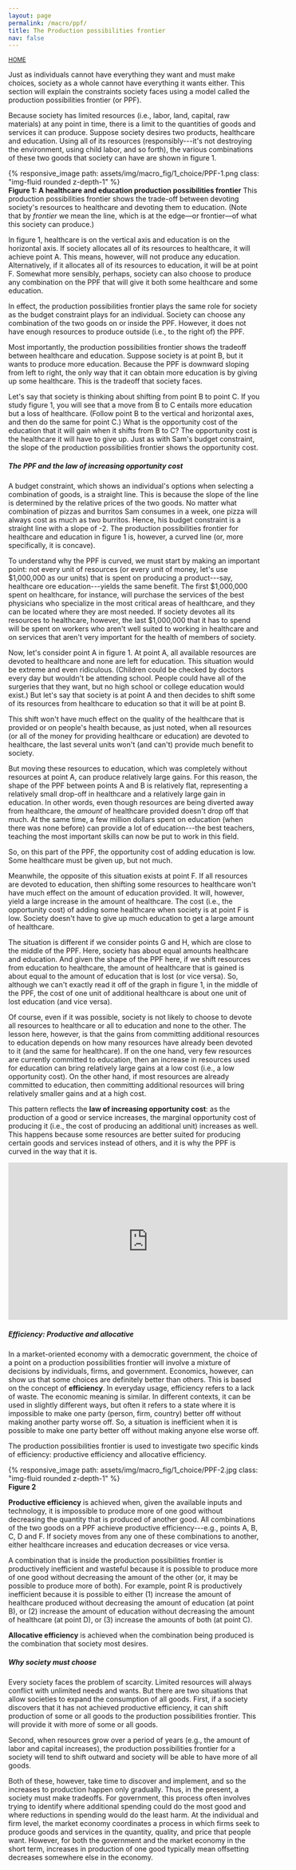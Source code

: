 ```yaml
---
layout: page
permalink: /macro/ppf/
title: The Production possibilities frontier
nav: false
---
```


<link rel="stylesheet" href="/assets/css/table.css">

[<small>HOME</small>](/macro/)


Just as individuals cannot have everything they want and must make choices, society as a whole cannot have everything it wants either. This section will explain the constraints society faces using a model called the production possibilities frontier (or PPF).

Because society has limited resources (i.e., labor, land, capital, raw materials) at any point in time, there is a limit to the quantities of goods and services it can produce. Suppose society desires two products, healthcare and education. Using all of its resources (responsibly---it's not destroying the environment, using child labor, and so forth), the various combinations of these two goods that society can have are shown in figure 1.


<div class="container">
<div class="row">
	<div class="col-8">
		{% responsive_image path: assets/img/macro_fig/1_choice/PPF-1.png class: "img-fluid rounded z-depth-1" %}
	</div>
</div>
<div class="caption"><div align="left">
<strong>Figure 1: A healthcare and education production possibilities frontier</strong> This production possibilities frontier shows the trade-off between devoting society's resources to healthcare and devoting them to education. (Note that by <em>frontier</em> we mean the line, which is at the edge&mdash;or frontier&mdash;of what this society can produce.)</div>
</div>
</div>


In figure 1, healthcare is on the vertical axis and education is on the horizontal axis. If society allocates all of its resources to healthcare, it will achieve point A. This means, however, will not produce any education. Alternatively, if it allocates all of its resources to education, it will be at point F. Somewhat more sensibly, perhaps, society can also choose to produce any combination on the PPF that will give it both some healthcare and some education.

In effect, the production possibilities frontier plays the same role for society as the budget constraint plays for an individual. Society can choose any combination of the two goods on or inside the PPF. However, it does not have enough resources to produce outside (i.e., to the right of) the PPF.

Most importantly, the production possibilities frontier shows the tradeoff between healthcare and education. Suppose society is at point B, but it wants to produce more education. Because the PPF is downward sloping from left to right, the only way that it can obtain more education is by giving up some healthcare. This is the tradeoff that society faces.

Let's say that society is thinking about shifting from point B to point C. If you study figure 1, you will see that a move from B to C entails more education but a loss of healthcare. (Follow point B to the vertical and horizontal axes, and then do the same for point C.) What is the opportunity cost of the education that it will gain when it shifts from B to C? The opportunity cost is the healthcare it will have to give up. Just as with Sam's budget constraint, the slope of the production possibilities frontier shows the opportunity cost.


##### The PPF and the law of increasing opportunity cost

A budget constraint, which shows an individual's options when selecting a combination of goods, is a straight line. This is because the slope of the line is determined by the relative prices of the two goods. No matter what combination of pizzas and burritos Sam consumes in a week, one pizza will always cost as much as two burritos. Hence, his budget constraint is a straight line with a slope of -2. The production possibilities frontier for healthcare and education in figure 1 is, however, a curved line (or, more specifically, it is concave).

To understand why the PPF is curved, we must start by making an important point: not every unit of resources (or every unit of money, let's use \$1,000,000 as our units) that is spent on producing a product---say, healthcare ore education---yields the same benefit. The first \$1,000,000 spent on healthcare, for instance, will purchase the services of the best physicians who specialize in the most critical areas of healthcare, and they can be located where they are most needed. If society devotes all its resources to healthcare, however, the last \$1,000,000 that it has to spend will be spent on workers who aren't well suited to working in healthcare and on services that aren't very important for the health of members of society.

Now, let's consider point A in figure 1. At point A, all available resources are devoted to healthcare and none are left for education. This situation would be extreme and even ridiculous. (Children could be checked by doctors every day but wouldn't be attending school. People could have all of the surgeries that they want, but no high school or college education would exist.) But let's say that society is at point A and then decides to shift some of its resources from healthcare to education so that it will be at point B.

This shift won't have much effect on the quality of the healthcare that is provided or on people's health because, as just noted, when all resources (or all of the money for providing healthcare or education) are devoted to healthcare, the last several units won't (and can't) provide much benefit to society.

But moving these resources to education, which was completely without resources at point A, can produce relatively large gains. For this reason, the shape of the PPF between points A and B is relatively flat, representing a relatively small drop-off in healthcare and a relatively large gain in education. In other words, even though resources are being diverted away from healthcare, the *amount* of healthcare provided doesn't drop off that much. At the same time, a few million dollars spent on education (when there was none before) can provide a lot of education---the best teachers, teaching the most important skills can now be put to work in this field.

So, on this part of the PPF, the opportunity cost of adding education is low. Some healthcare must be given up, but not much.

Meanwhile, the opposite of this situation exists at point F. If all resources are devoted to education, then shifting some resources to healthcare won't have much effect on the amount of education provided. It will, however, yield a large increase in the amount of healthcare. The cost (i.e., the opportunity cost) of adding some healthcare when society is at point F is low. Society doesn't have to give up much education to get a large amount of healthcare.

The situation is different if we consider points G and H, which are close to the middle of the PPF. Here, society has about equal amounts healthcare and education. And given the shape of the PPF here, if we shift resources from education to healthcare, the amount of healthcare that is gained is about equal to the amount of education that is lost (or vice versa). So, although we can't exactly read it off of the graph in figure 1, in the middle of the PPF, the cost of one unit of additional healthcare is about one unit of lost education (and vice versa).

Of course, even if it was possible, society is not likely to choose to devote all resources to healthcare or all to education and none to the other. The lesson here, however, is that the gains from committing additional resources to education depends on how many resources have already been devoted to it (and the same for healthcare). If on the one hand, very few resources are currently committed to education, then an increase in resources used for education can bring relatively large gains at a low cost (i.e., a low opportunity cost). On the other hand, if most resources are already committed to education, then committing additional resources will bring relatively smaller gains and at a high cost.

This pattern reflects the **law of increasing opportunity cost**: as the production of a good or service increases, the marginal opportunity cost of producing it (i.e., the cost of producing an additional unit) increases as well. This happens because some resources are better suited for producing certain goods and services instead of others, and it is why the PPF is curved in the way that it is.


<p align="center"><iframe width="560" height="315" src="https://www.youtube-nocookie.com/embed/GKkQogJr9oQ?si=jE2QZohCrv5E0LsC" title="YouTube video player" frameborder="0" allow="accelerometer; autoplay; clipboard-write; encrypted-media; gyroscope; picture-in-picture; web-share" allowfullscreen></iframe></p>


##### Efficiency: Productive and allocative

In a market-oriented economy with a democratic government, the choice of a point on a production possibilities frontier will involve a mixture of decisions by individuals, firms, and government. Economics, however, can show us that some choices are definitely better than others. This is based on the concept of **efficiency**. In everyday usage, efficiency refers to a lack of waste. The economic meaning is similar. In different contexts, it can be used in slightly different ways, but often it refers to a state where it is impossible to make one party (person, firm, country) better off without making another party worse off. So, a situation is inefficient when it is possible to make one party better off without making anyone else worse off.

The production possibilities frontier is used to investigate two specific kinds of efficiency: productive efficiency and allocative efficiency.


<div class="container">
<div class="row">
	<div class="col-9">
		{% responsive_image path: assets/img/macro_fig/1_choice/PPF-2.jpg class: "img-fluid rounded z-depth-1" %}
	</div>
</div>
<div class="caption"><div align="left">
<strong>Figure 2</strong></div>
</div>
</div>


**Productive efficiency** is achieved when, given the available inputs and technology, it is impossible to produce more of one good without decreasing the quantity that is produced of another good. All combinations of the two goods on a PPF achieve productive efficiency---e.g., points A, B, C, D and F. If society moves from any one of these combinations to another, either healthcare increases and education decreases or vice versa.

A combination that is inside the production possibilities frontier is productively inefficient and wasteful because it is possible to produce more of one good without decreasing the amount of the other (or, it may be possible to produce more of both). For example, point R is productively inefficient because it is possible to either (1) increase the amount of healthcare produced without decreasing the amount of education (at point B), or (2) increase the amount of education without decreasing the amount of healthcare (at point D), or (3) increase the amounts of both (at point C).

**Allocative efficiency** is achieved when the combination being produced is the combination that society most desires.

##### Why society must choose

Every society faces the problem of scarcity. Limited resources will always conflict with unlimited needs and wants. But there are two situations that allow societies to expand the consumption of all goods. First, if a society discovers that it has not achieved productive efficiency, it can shift production of some or all goods to the production possibilities frontier. This will provide it with more of some or all goods.

Second, when resources grow over a period of years (e.g., the amount of labor and capital increases), the production possibilities frontier for a society will tend to shift outward and society will be able to have more of all goods.

Both of these, however, take time to discover and implement, and so the increases to production happen only gradually. Thus, in the present, a society must make tradeoffs. For government, this process often involves trying to identify where additional spending could do the most good and where reductions in spending would do the least harm. At the individual and firm level, the market economy coordinates a process in which firms seek to produce goods and services in the quantity, quality, and price that people want. However, for both the government and the market economy in the short term, increases in production of one good typically mean offsetting decreases somewhere else in the economy.
